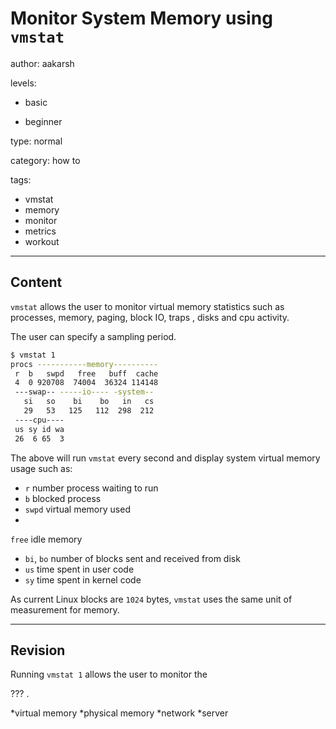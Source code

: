 # Monitor System Memory using `vmstat`
author: aakarsh

levels:

  - basic

  - beginner

type: normal

category: how to

tags:
  - vmstat
  - memory
  - monitor
  - metrics
  - workout


---
## Content

`vmstat` allows the user to monitor virtual
memory statistics such as processes, memory,
paging, block IO, traps , disks and cpu
activity. 

The user can specify a sampling period.

```bash
$ vmstat 1
procs -----------memory----------
 r  b   swpd   free   buff  cache
 4  0 920708  74004  36324 114148
 ---swap-- -----io---- -system--
   si   so    bi    bo   in   cs
   29   53   125   112  298  212
 ----cpu----
 us sy id wa
 26  6 65  3
```

The above will run `vmstat` every second and
display system virtual memory usage such
as:
- `r` number process waiting to run
- `b`
blocked process
- `swpd` virtual memory used
- 
`free` idle memory
-  `bi`, `bo` number of
blocks sent and received from disk
- `us`
time spent in user code 
- `sy` time spent in
kernel code 

As current Linux blocks are `1024` bytes, `vmstat` uses the same unit of measurement for memory.

---
## Revision

Running `vmstat 1`  allows the user to monitor the 

??? .

*virtual memory
*physical memory
*network
*server